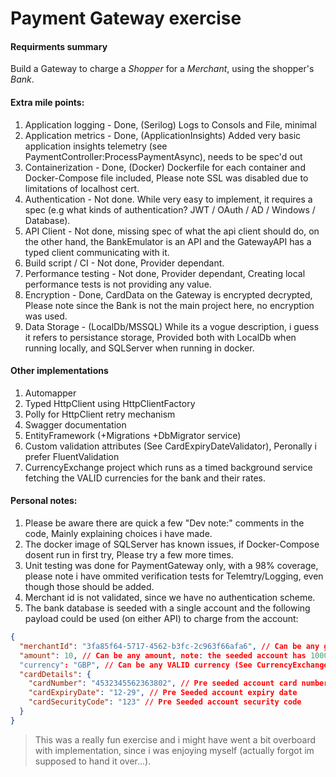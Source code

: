 # Payment Gateway exercise

#### Requirments summary

Build a Gateway to charge a _Shopper_ for a _Merchant_, using the shopper's _Bank_.

#### Extra mile points:

1. Application logging - Done, (Serilog) Logs to Consols and File, minimal
2. Application metrics - Done, (ApplicationInsights) Added very basic application insights telemetry (see PaymentController:ProcessPaymentAsync), needs to be spec'd out
3. Containerization    - Done, (Docker) Dockerfile for each container and Docker-Compose file included, Please note SSL was disabled due to limitations of localhost cert.
4. Authentication      - Not done. While very easy to implement, it requires a spec (e.g what kinds of authentication? JWT / OAuth / AD / Windows / Database).
5. API Client          - Not done, missing spec of what the api client should do, on the other hand, the BankEmulator is an API and the GatewayAPI has a typed client communicating with it.
6. Build script / CI   - Not done, Provider dependant.
7. Performance testing - Not done, Provider dependant, Creating local performance tests is not providing any value.
8. Encryption          - Done, CardData on the Gateway is encrypted decrypted, Please note since the Bank is not the main project here, no encryption was used.
9. Data Storage        - (LocalDb/MSSQL) While its a vogue description, i guess it refers to persistance storage, Provided both with LocalDb when running locally, and SQLServer when running in docker.

#### Other implementations
1. Automapper
2. Typed HttpClient using HttpClientFactory
3. Polly for HttpClient retry mechanism
4. Swagger documentation
5. EntityFramework (+Migrations +DbMigrator service)
6. Custom validation attributes (See CardExpiryDateValidator), Peronally i prefer FluentValidation
7. CurrencyExchange project which runs as a timed background service fetching the VALID currencies for the bank and their rates.

#### Personal notes:
1. Please be aware there are quick a few "Dev note:" comments in the code, Mainly explaining choices i have made.
2. The docker image of SQLServer has known issues, if Docker-Compose dosent run in first try, Please try a few more times.
3. Unit testing was done for PaymentGateway only, with a 98% coverage, please note i have ommited verification tests for Telemtry/Logging, even though those should be added.
4. Merchant id is not validated, since we have no authentication scheme.
5. The bank database is seeded with a single account and the following payload could be used (on either API) to charge from the account:

```json
{
  "merchantId": "3fa85f64-5717-4562-b3fc-2c963f66afa6", // Can be any guid
  "amount": 10, // Can be any amount, note: the seeded account has 1000 EUR initially
  "currency": "GBP", // Can be any VALID currency (See CurrencyExchange project)
  "cardDetails": {
    "cardNumber": "4532345562363802", // Pre seeded account card number
    "cardExpiryDate": "12-29", // Pre Seeded account expiry date
    "cardSecurityCode": "123" // Pre Seeded account security code
  }
}
```
> This was a really fun exercise and i might have went a bit overboard with implementation, since i was enjoying myself (actually forgot im supposed to hand it over...).
